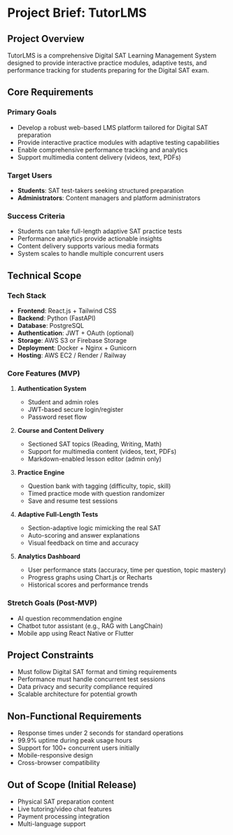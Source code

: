 # Project Brief: TutorLMS

## Project Overview
TutorLMS is a comprehensive Digital SAT Learning Management System designed to provide interactive practice modules, adaptive tests, and performance tracking for students preparing for the Digital SAT exam.

## Core Requirements

### Primary Goals
- Develop a robust web-based LMS platform tailored for Digital SAT preparation
- Provide interactive practice modules with adaptive testing capabilities
- Enable comprehensive performance tracking and analytics
- Support multimedia content delivery (videos, text, PDFs)

### Target Users
- **Students**: SAT test-takers seeking structured preparation
- **Administrators**: Content managers and platform administrators

### Success Criteria
- Students can take full-length adaptive SAT practice tests
- Performance analytics provide actionable insights
- Content delivery supports various media formats
- System scales to handle multiple concurrent users

## Technical Scope

### Tech Stack
- **Frontend**: React.js + Tailwind CSS
- **Backend**: Python (FastAPI)
- **Database**: PostgreSQL
- **Authentication**: JWT + OAuth (optional)
- **Storage**: AWS S3 or Firebase Storage
- **Deployment**: Docker + Nginx + Gunicorn
- **Hosting**: AWS EC2 / Render / Railway

### Core Features (MVP)
1. **Authentication System**
   - Student and admin roles
   - JWT-based secure login/register
   - Password reset flow

2. **Course and Content Delivery**
   - Sectioned SAT topics (Reading, Writing, Math)
   - Support for multimedia content (videos, text, PDFs)
   - Markdown-enabled lesson editor (admin only)

3. **Practice Engine**
   - Question bank with tagging (difficulty, topic, skill)
   - Timed practice mode with question randomizer
   - Save and resume test sessions

4. **Adaptive Full-Length Tests**
   - Section-adaptive logic mimicking the real SAT
   - Auto-scoring and answer explanations
   - Visual feedback on time and accuracy

5. **Analytics Dashboard**
   - User performance stats (accuracy, time per question, topic mastery)
   - Progress graphs using Chart.js or Recharts
   - Historical scores and performance trends

### Stretch Goals (Post-MVP)
- AI question recommendation engine
- Chatbot tutor assistant (e.g., RAG with LangChain)
- Mobile app using React Native or Flutter

## Project Constraints
- Must follow Digital SAT format and timing requirements
- Performance must handle concurrent test sessions
- Data privacy and security compliance required
- Scalable architecture for potential growth

## Non-Functional Requirements
- Response times under 2 seconds for standard operations
- 99.9% uptime during peak usage hours
- Support for 100+ concurrent users initially
- Mobile-responsive design
- Cross-browser compatibility

## Out of Scope (Initial Release)
- Physical SAT preparation content
- Live tutoring/video chat features
- Payment processing integration
- Multi-language support
